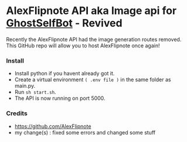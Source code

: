 # AlexFlipnote API aka Image api for <a href="https://github.com/5mf/GhostSelfBot">GhostSelfBot</a> - Revived
Recently the AlexFlipnote API had the image generation routes removed.  
This GitHub repo will allow you to host AlexFlipnote once again!  

### Install
- Install python if you havent already got it.  
- Create a virtual environment ```( .env file )``` in the same folder as main.py.  
- Run `sh start.sh`.  
- The API is now running on port 5000.  

### Credits
- https://github.com/AlexFlipnote  
- my change(s) : fixed some errors and changed some stuff

